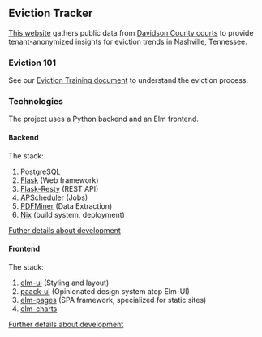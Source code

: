 ## Eviction Tracker

[This website](https://reddoorcollective.org/) gathers public data from [Davidson County courts](https://caselink.nashville.gov/) to provide tenant-anonymized insights for eviction trends in Nashville, Tennessee.

### Eviction 101

See our [Eviction Training document](eviction-training.md) to understand the eviction process.

### Technologies

The project uses a Python backend and an Elm frontend.

#### Backend

The stack:
1. [PostgreSQL](https://www.postgresql.org/)
2. [Flask](https://flask.palletsprojects.com/en/2.0.x/) (Web framework)
3. [Flask-Resty](https://flask-resty.readthedocs.io/en/latest/index.html) (REST API)
4. [APScheduler](https://apscheduler.readthedocs.io/en/3.x/) (Jobs)
5. [PDFMiner](https://pdfminersix.readthedocs.io/en/latest/) (Data Extraction)
6. [Nix](https://nixos.org/) (build system, deployment)

[Futher details about development](backend.md)

#### Frontend

The stack:
1. [elm-ui](https://package.elm-lang.org/packages/mdgriffith/elm-ui/latest/) (Styling and layout)
2. [paack-ui](https://paackeng.github.io/paack-ui/#Styles/Colors/Colors) (Opinionated design system atop Elm-UI)
3. [elm-pages](https://elm-pages.com/) (SPA framework, specialized for static sites)
4. [elm-charts](https://elm-charts.org/)

[Further details about development](frontend.md)